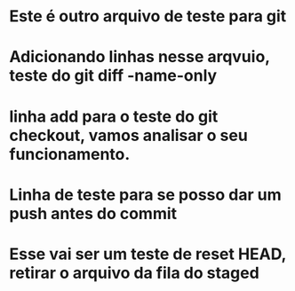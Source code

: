 # Este é outro arquivo de teste para git
# Adicionando linhas nesse arqvuio, teste do git diff -name-only
# linha add para o teste do git checkout, vamos analisar o seu funcionamento.
# Linha de teste para se posso dar um push antes do commit 
# Esse vai ser um teste de reset HEAD, retirar o arquivo da fila do staged
